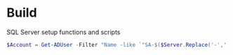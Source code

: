 # Build
SQL Server setup functions and scripts

```powershell
$Account = Get-ADUser -Filter "Name -like `"SA-$($Server.Replace('-',''))-SQLServer`""
```
